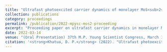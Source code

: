 ```yaml
---
title: "Ultrafast photoexcited carrier dynamics of monolayer MoS<sub>2</sub> near the band edge above Mott density"
collection: publications
category: proceedings
permalink: /publication/2022-mpysc-mos2-proceeding
excerpt: "Proceeding paper on ultrafast carrier dynamics in monolayer MoS<sub>2</sub> near the band edge under excitation densities above the Mott threshold, presented at the 37th M.P. Young Scientist Congress."
date: 2022-03-14
venue: "(Oral Presentation) 37th M.P. Young Scientist Congress, March 14–17, 2022"
citation: '<strong>Khatua, D. P.</strong> (2022). "Ultrafast photoexcited carrier dynamics of monolayer MoS<sub>2</sub> near the band edge above Mott density." <i>37th M.P. Young Scientist Congress</i>, March 14–17, 2022.'
---
```

